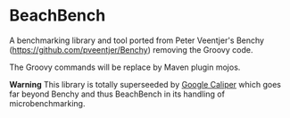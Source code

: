 BeachBench
==========

A benchmarking library and tool ported from Peter Veentjer's Benchy (https://github.com/pveentjer/Benchy)
removing the Groovy code.

The Groovy commands will be replace by Maven plugin mojos.

**Warning**
This library is totally superseeded by [Google Caliper](https://code.google.com/p/caliper/) which goes far beyond Benchy and thus BeachBench in its
handling of microbenchmarking.